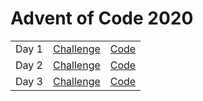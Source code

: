 # Advent of Code 2020
|        |             |        |
|--------|-------------|--------|
| Day 1  | [Challenge](https://adventofcode.com/2020/day/1) | [Code](/day1) | 
| Day 2  | [Challenge](https://adventofcode.com/2020/day/2) | [Code](/day2) | 
| Day 3  | [Challenge](https://adventofcode.com/2020/day/3) | [Code](/day3) |
